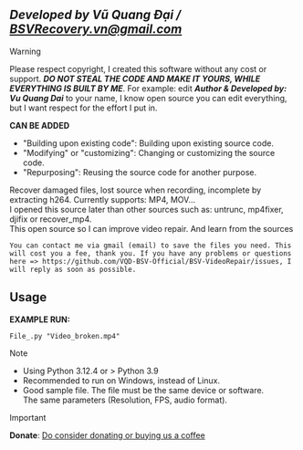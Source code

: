 ## ***Developed by Vũ Quang Đại / <BSVRecovery.vn@gmail.com>***
> [!Warning]
> Please respect copyright, I created this software without any cost or support. ***DO NOT STEAL THE CODE AND MAKE IT YOURS, WHILE EVERYTHING IS BUILT BY ME***. For example: edit ***Author & Developed by: Vu Quang Dai*** to your name, I know open source you can edit everything, but I want respect for the effort I put in.
>
> **CAN BE ADDED**
> * "Building upon existing code": Building upon existing source code.
> * "Modifying" or "customizing": Changing or customizing the source code.
> * "Repurposing": Reusing the source code for another purpose.


Recover damaged files, lost source when recording, incomplete by extracting h264. Currently supports: MP4, MOV... <br>
I opened this source later than other sources such as: untrunc, mp4fixer, djifix or recover_mp4. <br>
This open source so I can improve video repair. And learn from the sources

```You can contact me via gmail (email) to save the files you need. This will cost you a fee, thank you. If you have any problems or questions here => https://github.com/VQD-BSV-Official/BSV-VideoRepair/issues, I will reply as soon as possible.```



## Usage
**EXAMPLE RUN:**
```
File_.py "Video_broken.mp4"
```

> [!Note]
> * Using Python 3.12.4 or > Python 3.9
> * Recommended to run on Windows, instead of Linux.
> * Good sample file. The file must be the same device or software. <br>
> The same parameters (Resolution, FPS, audio format).


> [!Important]
> **Donate**: [Do consider donating or buying us a coffee](https://paypal.me/BSVPay)
